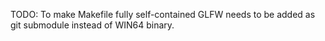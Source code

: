 TODO: To make Makefile fully self-contained GLFW needs to be added as git submodule instead of WIN64 binary.

